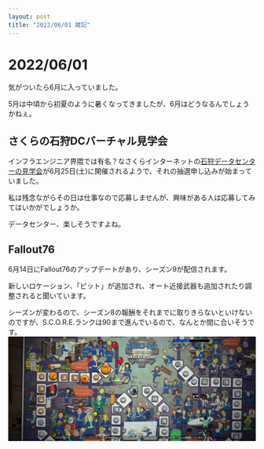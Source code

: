 ```yaml
---
layout: post
title: "2022/06/01 雑記"
---
```



# 2022/06/01
気がついたら6月に入っていました。

5月は中頃から初夏のように暑くなってきましたが、6月はどうなるんでしょうかねぇ。

## さくらの石狩DCバーチャル見学会
インフラエンジニア界隈では有名？なさくらインターネットの[石狩データセンターの見学会](https://techplay.jp/event/859824)が6月25日(土)に開催されるようで、それの抽選申し込みが始まっていました。

私は残念ながらその日は仕事なので応募しませんが、興味がある人は応募してみてはいかがでしょうか。

データセンター、楽しそうですよね。

## Fallout76
6月14日にFallout76のアップデートがあり、シーズン9が配信されます。

新しいロケーション、「ピット」が追加され、オート近接武器も追加されたり調整されると聞いています。

シーズンが変わるので、シーズン8の報酬をそれまでに取りきらないといけないのですが、S.C.O.R.E.ランクは90まで進んでいるので、なんとか間に合いそうです。
![S.C.O.R.E. Rank 90](/assets/img/2022/06/01/Fallout76_4guRksoeOc.jpg)

